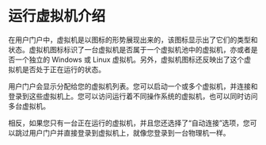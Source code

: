 # 运行虚拟机介绍

在用户门户中，虚拟机是以图标的形势展现出来的，该图标显示出了它们的类型和状态。虚拟机图标标识了一台虚拟机是否属于一个虚拟机池中的虚拟机，亦或者是否一个独立的 Windows 或 Linux 虚拟机。另外，虚拟机图标还反映出了这个虚拟机是否处于正在运行的状态。

用户门户会显示分配给您的虚拟机列表。您可以启动一个或多个虚拟机，并连接和登录到这些虚拟机上。您可以访问运行着不同操作系统的虚拟机，也可以同时访问多台虚拟机。

相反，如果您只有一台正在运行的虚拟机，并且您还选择了“自动连接”选项，您可以跳过用户门户并直接登录到虚拟机上，就像您登录到一台物理机一样。
